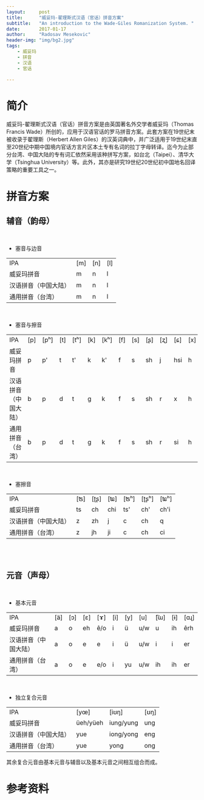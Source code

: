 ```yaml
---
layout:     post
title:      "威妥玛-翟理斯式汉语（官话）拼音方案"
subtitle:   "An introduction to the Wade-Giles Romanization System. "
date:       2017-01-17
author:     "Radosav Mesekovic"
header-img: "img/bg2.jpg"
tags:
    - 威妥玛
    - 拼音
    - 汉语
    - 官话
    
---
```

# 简介
威妥玛-翟理斯式汉语（官话）拼音方案是由英国著名外交学者威妥玛（Thomas Francis Wade）所创的，应用于汉语官话的罗马拼音方案。此套方案在19世纪末被收录于翟理斯（Herbert Allen Giles）的汉英词典中，并广泛适用于19世纪末直至20世纪中期中国境内官话方言片区本土专有名词的拉丁字母转译。迄今为止部分台湾、中国大陆的专有词汇依然采用该种拼写方案，如台北（Taipei）、清华大学（Tsinghua University）等。此外，其亦是研究19世纪20世纪初中国地名回译策略的重要工具之一。
# 拼音方案
## 辅音（韵母）
<br>

* 塞音与边音 
<table> 
   <tr>
       <td>IPA</td>
       <td>[m]</td>
       <td>[n]</td>
       <td>[l]</td>
    </tr>
    <tr>
        <td>威妥玛拼音</td>
        <td>m</td>
        <td>n</td>
        <td>l</td>
    </tr>
    <tr>
        <td>汉语拼音（中国大陆）</td>
        <td>m</td>
        <td>n</td>
        <td>l</td>
    </tr>
    <tr>
        <td>通用拼音（台湾）</td>
        <td>m</td>
        <td>n</td>
        <td>l</td>
    </tr>
</table> 
<br>

* 塞音与擦音
<table>    
   <tr>    
        <td>IPA</td>
        <td>[p]</td>
        <td>[pʰ]</td>
        <td>[t]</td>
        <td>[tʰ]</td>
        <td>[k]</td>
        <td>[kʰ]</td>
        <td>[f]</td>
        <td>[s]</td>
        <td>[ʂ]</td>
        <td>[ʐ]</td>
        <td>[ɕ]</td>
        <td>[x]</td>
    </tr>
    <tr>
        <td>威妥玛拼音</td>
        <td>p</td>
        <td>p'</td>
        <td>t</td>
        <td>t'</td>
        <td>k</td>
        <td>k'</td>
        <td>f</td>
        <td>s</td>
        <td>sh</td>
        <td>j</td>
        <td>hsi</td>
        <td>h</td>
    </tr>
    <tr>   
        <td>汉语拼音（中国大陆）</td>
        <td>b</td>
        <td>p</td>
        <td>d</td>    
        <td>t</td>    
        <td>g</td>    
        <td>k</td>    
        <td>f</td>    
        <td>s</td>    
        <td>sh</td>    
        <td>r</td>    
        <td>x</td>    
        <td>h</td>
    </tr>
    <tr>
    <td>通用拼音（台湾）</td>
    <td>b</td>
    <td>p</td>
    <td>d</td>
    <td>t</td>
    <td>g</td>
    <td>k</td>
    <td>f</td>
    <td>s</td>
    <td>sh</td>
    <td>r</td>
    <td>si</td>
    <td>h</td>
     </tr>
</table>
<br>

* 塞擦音
<table>  
    <tr>
        <td>IPA</td>
        <td>[ʦ]</td>
        <td>[ʈʂ]</td>
        <td>[ʨ]</td>
        <td>[ʦʰ]</td>
        <td>[ʈʂʰ]</td>
        <td>[ʨʰ]</td>
    </tr>
    <tr>
        <td>威妥玛拼音</td>
        <td>ts</td>
        <td>ch</td>
        <td>chi</td>
        <td>ts'</td>
        <td>ch'</td>
        <td>ch'i</td>
    </tr>
    <tr>
        <td>汉语拼音（中国大陆）</td>
        <td>z</td>
        <td>zh</td>
        <td>j</td>
        <td>c</td>
        <td>ch</td>
        <td>q</td>
    </tr>
    <tr>
        <td>通用拼音（台湾）</td>
        <td>z</td>
        <td>jh</td>
        <td>ji</td>
        <td>c</td>
        <td>ch</td>
        <td>ci</td>
    </tr>
</table>
<br>
<br>

## 元音（声母）
<br>

* 基本元音
<table>
   <tr>
      <td>IPA</td>
      <td>[ä]</td>
      <td>[ɔ]</td>
      <td>[ɛ]</td>
      <td>[ɤ]</td>
      <td>[i]</td>
      <td>[y]</td>
      <td>[u]</td>
      <td>[͡ɯ]</td>
      <td>[ɨ]</td>
      <td>[ɑɻ]</td>
   </tr>
   <tr>
      <td>威妥玛拼音</td>
      <td>a</td>
      <td>o</td>
      <td>eh</td>
      <td>ê/o</td>
      <td>i</td>
      <td>ü</td>
      <td>u/w</td>
      <td>u</td>
      <td>ih</td>
      <td>êrh</td>
   </tr>
   <tr>
      <td>汉语拼音（中国大陆）</td>
      <td>a</td>
      <td>o</td>
      <td>e</td>
      <td>e</td>
      <td>i</td>
      <td>ü</td>
      <td>u/w</td>
      <td>i</td>
      <td>i</td>
      <td>er</td>
   </tr>
   <tr>
      <td>通用拼音（台湾）</td>
      <td>a</td>
      <td>o</td>
      <td>e</td>
      <td>e/o</td>
      <td>i</td>
      <td>yu</td>
      <td>u/w</td>
      <td>ih</td>
      <td>ih</td>
      <td>er</td>
   </tr>
</table>
<br>

* 独立复合元音
<table>  
    <tr>
        <td>IPA</td>
        <td>[yœ]</td>
        <td>[iʊŋ]</td>
        <td>[ʊŋ]</td>
    </tr>
    <tr>
        <td>威妥玛拼音</td>
        <td>üeh/yüeh</td>
        <td>iung/yung</td>
        <td>ung</td>
    </tr>
    <tr>
        <td>汉语拼音（中国大陆）</td>
        <td>yue</td>
        <td>iong/yong</td>
        <td>eng</td>
    </tr>
    <tr>
        <td>通用拼音（台湾）</td>
        <td>yue</td>
        <td>yong</td>
        <td>ong</td>
    </tr>
</table>
其余复合元音由基本元音与辅音以及基本元音之间相互组合而成。

# 参考资料


